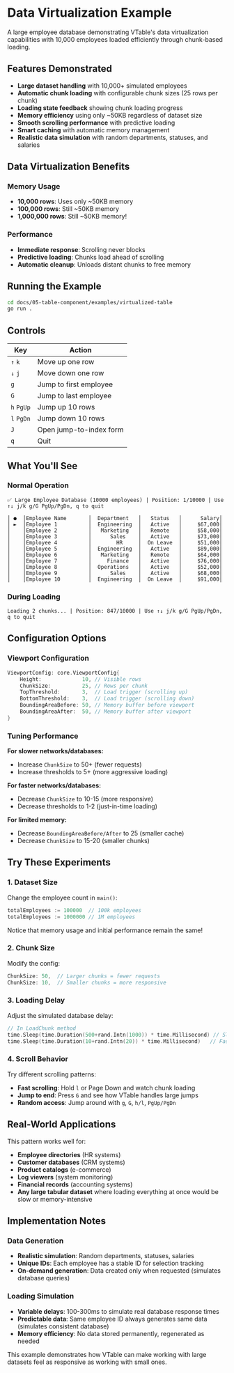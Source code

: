 # Data Virtualization Example

A large employee database demonstrating VTable's data virtualization capabilities with 10,000 employees loaded efficiently through chunk-based loading.

## Features Demonstrated

- **Large dataset handling** with 10,000+ simulated employees
- **Automatic chunk loading** with configurable chunk sizes (25 rows per chunk)
- **Loading state feedback** showing chunk loading progress
- **Memory efficiency** using only ~50KB regardless of dataset size
- **Smooth scrolling performance** with predictive loading
- **Smart caching** with automatic memory management
- **Realistic data simulation** with random departments, statuses, and salaries

## Data Virtualization Benefits

### Memory Usage
- **10,000 rows**: Uses only ~50KB memory
- **100,000 rows**: Still ~50KB memory
- **1,000,000 rows**: Still ~50KB memory!

### Performance
- **Immediate response**: Scrolling never blocks
- **Predictive loading**: Chunks load ahead of scrolling
- **Automatic cleanup**: Unloads distant chunks to free memory

## Running the Example

```bash
cd docs/05-table-component/examples/virtualized-table
go run .
```

## Controls

| Key | Action |
|-----|--------|
| `↑` `k` | Move up one row |
| `↓` `j` | Move down one row |
| `g` | Jump to first employee |
| `G` | Jump to last employee |
| `h` `PgUp` | Jump up 10 rows |
| `l` `PgDn` | Jump down 10 rows |
| `J` | Open jump-to-index form |
| `q` | Quit |

## What You'll See

### Normal Operation
```
✅ Large Employee Database (10000 employees) | Position: 1/10000 | Use ↑↓ j/k g/G PgUp/PgDn, q to quit

│ ●  │Employee Name       │  Department   │   Status   │      Salary│
│ ►  │Employee 1          │  Engineering  │   Active   │     $67,000│
│    │Employee 2          │   Marketing   │   Remote   │     $58,000│  
│    │Employee 3          │      Sales    │   Active   │     $73,000│
│    │Employee 4          │        HR     │  On Leave  │     $51,000│
│    │Employee 5          │  Engineering  │   Active   │     $89,000│
│    │Employee 6          │   Marketing   │   Remote   │     $64,000│
│    │Employee 7          │     Finance   │   Active   │     $76,000│
│    │Employee 8          │  Operations   │   Active   │     $52,000│
│    │Employee 9          │      Sales    │   Active   │     $68,000│
│    │Employee 10         │  Engineering  │  On Leave  │     $91,000│
```

### During Loading
```
Loading 2 chunks... | Position: 847/10000 | Use ↑↓ j/k g/G PgUp/PgDn, q to quit
```

## Configuration Options

### Viewport Configuration
```go
ViewportConfig: core.ViewportConfig{
    Height:             10, // Visible rows
    ChunkSize:          25, // Rows per chunk
    TopThreshold:       3,  // Load trigger (scrolling up)
    BottomThreshold:    3,  // Load trigger (scrolling down)
    BoundingAreaBefore: 50, // Memory buffer before viewport
    BoundingAreaAfter:  50, // Memory buffer after viewport
}
```

### Tuning Performance

**For slower networks/databases:**
- Increase `ChunkSize` to 50+ (fewer requests)
- Increase thresholds to 5+ (more aggressive loading)

**For faster networks/databases:**
- Decrease `ChunkSize` to 10-15 (more responsive)
- Decrease thresholds to 1-2 (just-in-time loading)

**For limited memory:**
- Decrease `BoundingAreaBefore/After` to 25 (smaller cache)
- Decrease `ChunkSize` to 15-20 (smaller chunks)

## Try These Experiments

### 1. Dataset Size
Change the employee count in `main()`:
```go
totalEmployees := 100000  // 100k employees
totalEmployees := 1000000 // 1M employees  
```

Notice that memory usage and initial performance remain the same!

### 2. Chunk Size
Modify the config:
```go
ChunkSize: 50,  // Larger chunks = fewer requests
ChunkSize: 10,  // Smaller chunks = more responsive
```

### 3. Loading Delay
Adjust the simulated database delay:
```go
// In LoadChunk method
time.Sleep(time.Duration(500+rand.Intn(1000)) * time.Millisecond) // Slower "database"
time.Sleep(time.Duration(10+rand.Intn(20)) * time.Millisecond)   // Faster "database"
```

### 4. Scroll Behavior  
Try different scrolling patterns:
- **Fast scrolling**: Hold `l` or Page Down and watch chunk loading
- **Jump to end**: Press `G` and see how VTable handles large jumps
- **Random access**: Jump around with `g`, `G`, `h/l`, `PgUp/PgDn`

## Real-World Applications

This pattern works well for:

- **Employee directories** (HR systems)
- **Customer databases** (CRM systems)  
- **Product catalogs** (e-commerce)
- **Log viewers** (system monitoring)
- **Financial records** (accounting systems)
- **Any large tabular dataset** where loading everything at once would be slow or memory-intensive

## Implementation Notes

### Data Generation
- **Realistic simulation**: Random departments, statuses, salaries
- **Unique IDs**: Each employee has a stable ID for selection tracking
- **On-demand generation**: Data created only when requested (simulates database queries)

### Loading Simulation
- **Variable delays**: 100-300ms to simulate real database response times
- **Predictable data**: Same employee ID always generates same data (simulates consistent database)
- **Memory efficiency**: No data stored permanently, regenerated as needed

This example demonstrates how VTable can make working with large datasets feel as responsive as working with small ones. 